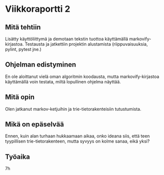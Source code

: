 # Viikkoraportti 2

## Mitä tehtiin

Lisätty käyttöliittymä ja demotaan tekstin tuottoa käyttämällä markovify-kirjastoa. Testausta ja jatkettiin projektin alustamista (riippuvaisuuksia, pylint, pytest jne.)

## Ohjelman edistyminen

En ole aloittanut vielä oman algoritmin koodausta, mutta markovify-kirjastoa käyttämällä voin testata, miltä lopullinen ohjelma näyttää.

## Mitä opin

Olen jatkanut markov-ketjuihin ja trie-tietorakenteisiin tutustumista. 

## Mikä on epäselvää

Ennen, kuin alan turhaan hukkaamaan aikaa, onko ideana siis, että teen tyypillisen trie-tietorakenteen, mutta syvyys on kolme sanaa, eikä yksi?

## Työaika

7h
